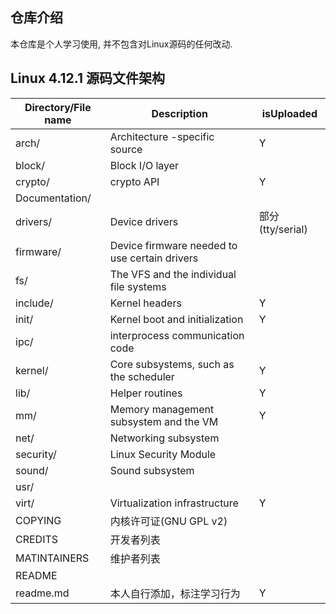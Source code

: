 ## 仓库介绍

本仓库是个人学习使用, 并不包含对Linux源码的任何改动.

## Linux 4.12.1 源码文件架构

| Directory/File name | Description                                   | isUploaded       |
| ------------------- | --------------------------------------------- | ---------------- |
| arch/               | Architecture -specific source                 | Y                |
| block/              | Block I/O layer                               |                  |
| crypto/             | crypto API                                    | Y                |
| Documentation/      |                                               |                  |
| drivers/            | Device drivers                                | 部分(tty/serial) |
| firmware/           | Device firmware needed to use certain drivers |                  |
| fs/                 | The VFS and the individual file systems       |                  |
| include/            | Kernel headers                                | Y                |
| init/               | Kernel boot and initialization                | Y                |
| ipc/                | interprocess communication code               |                  |
| kernel/             | Core subsystems, such as the scheduler        | Y                |
| lib/                | Helper routines                               | Y                |
| mm/                 | Memory management subsystem and the VM        | Y                |
| net/                | Networking subsystem                          |                  |
| security/           | Linux Security Module                         |                  |
| sound/              | Sound subsystem                               |                  |
| usr/                |                                               |                  |
| virt/               | Virtualization infrastructure                 | Y                |
| COPYING             | 内核许可证(GNU GPL v2)                        |                  |
| CREDITS             | 开发者列表                                    |                  |
| MATINTAINERS        | 维护者列表                                    |                  |
| README              |                                               |                  |
| readme.md           | 本人自行添加，标注学习行为                    | Y                |

